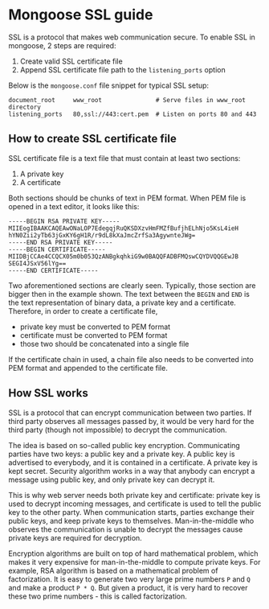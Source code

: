 # Mongoose SSL guide

SSL is a protocol that makes web communication secure. To enable SSL
in mongoose, 2 steps are required:

   1. Create valid SSL certificate file
   2. Append SSL certificate file path to the `listening_ports` option

Below is the `mongoose.conf` file snippet for typical SSL setup:

    document_root     www_root               # Serve files in www_root directory
    listening_ports   80,ssl://443:cert.pem  # Listen on ports 80 and 443

## How to create SSL certificate file

SSL certificate file is a text file that must contain at least two
sections:

   1. A private key
   2. A certificate

Both sections should be chunks of text in PEM format. When PEM file is
opened in a text editor, it looks like this:

    -----BEGIN RSA PRIVATE KEY-----
    MIIEogIBAAKCAQEAwONaLOP7EdegqjRuQKSDXzvHmFMZfBufjhELhNjo5KsL4ieH
    hYN0Zii2yTb63jGxKY6gH1R/r9dL8kXaJmcZrfSa3AgywnteJWg=
    -----END RSA PRIVATE KEY-----
    -----BEGIN CERTIFICATE-----
    MIIDBjCCAe4CCQCX05m0b053QzANBgkqhkiG9w0BAQQFADBFMQswCQYDVQQGEwJB
    SEGI4JSxV56lYg==
    -----END CERTIFICATE-----

Two aforementioned sections are clearly seen. Typically, those section
are bigger then in the example shown. The text between the `BEGIN` and
`END` is the text representation of binary data, a private key and a
certificate. Therefore, in order to create a certificate file,

   * private key must be converted to PEM format
   * certificate must be converted to PEM format
   * those two should be concatenated into a single file

If the certificate chain in used, a chain file also needs to be
converted into PEM format and appended to the certificate file.

## How SSL works

SSL is a protocol that can encrypt communication between two parties. If third
party observes all messages passed by, it would be very
hard for the third party (though not impossible) to decrypt the communication.

The idea is based on so-called public key encryption. Communicating parties
have two keys: a public key and a private key. A public key is advertised
to everybody, and it is contained in a certificate. A private key is kept
secret. Security algorithm works in a way that anybody can encrypt
a message using public key, and only private key can decrypt it.

This is why web server needs both private key and certificate: private key
is used to decrypt incoming messages, and certificate is used to tell the
public key to the other party. When communication starts, parties exchange
their public keys, and keep private keys to themselves. Man-in-the-middle
who observes the communication is unable to decrypt the messages cause
private keys are required for decryption.

Encryption algorithms are built on top of hard mathematical problem, which
makes it very expensive for man-in-the-middle to compute private keys.
For example, RSA algorithm is based on a mathematical problem of factorization.
It is easy to generate two very large prime numbers `P` and `Q` and make
a product `P * Q`. But given a product, it is very hard to recover these
two prime numbers - this is called factorization.
